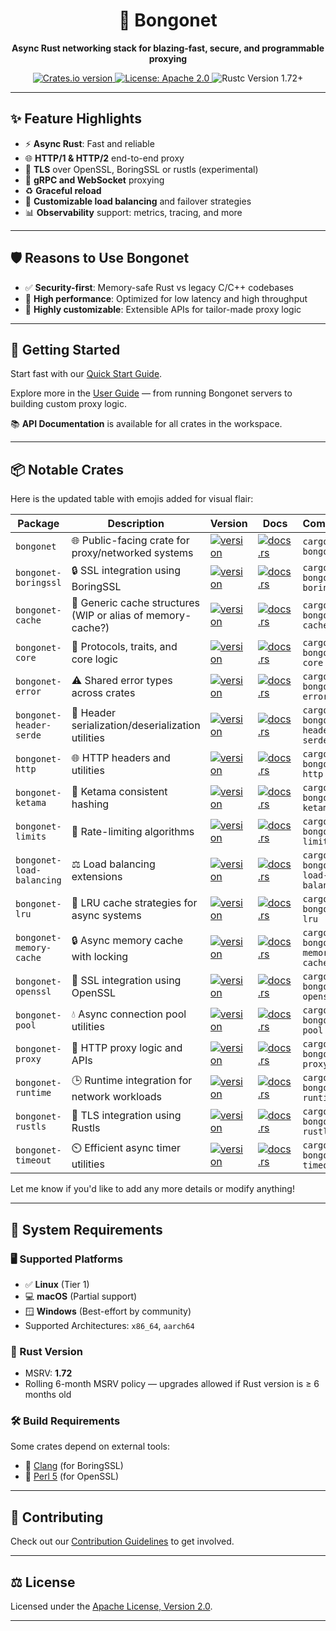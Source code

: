 <h1 align="center">🚀 Bongonet</h1>

<p align="center">
  <strong>Async Rust networking stack for blazing-fast, secure, and programmable proxying</strong>
</p>

<p align="center">
  <a href="https://crates.io/crates/bongonet">
    <img src="https://img.shields.io/crates/v/bongonet.svg" alt="Crates.io version" />
  </a>
  <a href="https://github.com/your-org/bongonet/blob/main/LICENSE">
    <img src="https://img.shields.io/badge/license-Apache%202.0-blue.svg" alt="License: Apache 2.0" />
  </a>
  <img src="https://img.shields.io/badge/rustc-1.72+-orange.svg" alt="Rustc Version 1.72+" />
</p>

---

## ✨ Feature Highlights

- ⚡ **Async Rust**: Fast and reliable
- 🌐 **HTTP/1 & HTTP/2** end-to-end proxy
- 🔐 **TLS** over OpenSSL, BoringSSL or rustls (experimental)
- 🔄 **gRPC and WebSocket** proxying
- ♻️ **Graceful reload**
- 🎯 **Customizable load balancing** and failover strategies
- 📊 **Observability** support: metrics, tracing, and more

---

## 🛡️ Reasons to Use Bongonet

- ✅ **Security-first**: Memory-safe Rust vs legacy C/C++ codebases
- 🚀 **High performance**: Optimized for low latency and high throughput
- 🔧 **Highly customizable**: Extensible APIs for tailor-made proxy logic

---

## 🚀 Getting Started

Start fast with our [Quick Start Guide](./docs/quick_start.md).

Explore more in the [User Guide](./docs/user_guide/index.md) — from running Bongonet servers to building custom proxy logic.

📚 **API Documentation** is available for all crates in the workspace.

---

## 📦 Notable Crates

Here is the updated table with emojis added for visual flair:

| Package                   | Description                                              | Version                                                                                                                          | Docs                                                                                                             | Command                                                                      |
| ------------------------- | -------------------------------------------------------- | -------------------------------------------------------------------------------------------------------------------------------- | ---------------------------------------------------------------------------------------------------------------- | ---------------------------------------------------------------------------- |
| `bongonet`                | 🌐 Public-facing crate for proxy/networked systems          | [![version](https://img.shields.io/crates/v/bongonet.svg)](https://crates.io/crates/bongonet)                                    | [![docs.rs](https://docs.rs/bongonet/badge.svg)](https://docs.rs/bongonet)                                        | `cargo add bongonet`                                                           |
| `bongonet-boringssl`      | 🔒 SSL integration using BoringSSL                          | [![version](https://img.shields.io/crates/v/bongonet-boringssl.svg)](https://crates.io/crates/bongonet-boringssl)                | [![docs.rs](https://docs.rs/bongonet-boringssl/badge.svg)](https://docs.rs/bongonet-boringssl)                    | `cargo add bongonet-boringssl`                                                 |
| `bongonet-cache`          | 🧠 Generic cache structures (WIP or alias of memory-cache?) | [![version](https://img.shields.io/crates/v/bongonet-cache.svg)](https://crates.io/crates/bongonet-cache)                      | [![docs.rs](https://docs.rs/bongonet-cache/badge.svg)](https://docs.rs/bongonet-cache)                          | `cargo add bongonet-cache`                                                     |
| `bongonet-core`           | 🔧 Protocols, traits, and core logic                        | [![version](https://img.shields.io/crates/v/bongonet-core.svg)](https://crates.io/crates/bongonet-core)                        | [![docs.rs](https://docs.rs/bongonet-core/badge.svg)](https://docs.rs/bongonet-core)                            | `cargo add bongonet-core`                                                      |
| `bongonet-error`          | ⚠️ Shared error types across crates                         | [![version](https://img.shields.io/crates/v/bongonet-error.svg)](https://crates.io/crates/bongonet-error)                      | [![docs.rs](https://docs.rs/bongonet-error/badge.svg)](https://docs.rs/bongonet-error)                          | `cargo add bongonet-error`                                                     |
| `bongonet-header-serde`   | 🧳 Header serialization/deserialization utilities           | [![version](https://img.shields.io/crates/v/bongonet-header-serde.svg)](https://crates.io/crates/bongonet-header-serde)        | [![docs.rs](https://docs.rs/bongonet-header-serde/badge.svg)](https://docs.rs/bongonet-header-serde)            | `cargo add bongonet-header-serde`                                              |
| `bongonet-http`           | 🌐 HTTP headers and utilities                               | [![version](https://img.shields.io/crates/v/bongonet-http.svg)](https://crates.io/crates/bongonet-http)                        | [![docs.rs](https://docs.rs/bongonet-http/badge.svg)](https://docs.rs/bongonet-http)                            | `cargo add bongonet-http`                                                      |
| `bongonet-ketama`         | 🧭 Ketama consistent hashing                                | [![version](https://img.shields.io/crates/v/bongonet-ketama.svg)](https://crates.io/crates/bongonet-ketama)                    | [![docs.rs](https://docs.rs/bongonet-ketama/badge.svg)](https://docs.rs/bongonet-ketama)                        | `cargo add bongonet-ketama`                                                   |
| `bongonet-limits`         | 🚦 Rate-limiting algorithms                                 | [![version](https://img.shields.io/crates/v/bongonet-limits.svg)](https://crates.io/crates/bongonet-limits)                    | [![docs.rs](https://docs.rs/bongonet-limits/badge.svg)](https://docs.rs/bongonet-limits)                        | `cargo add bongonet-limits`                                                   |
| `bongonet-load-balancing` | ⚖️ Load balancing extensions                                | [![version](https://img.shields.io/crates/v/bongonet-load-balancing.svg)](https://crates.io/crates/bongonet-load-balancing)    | [![docs.rs](https://docs.rs/bongonet-load-balancing/badge.svg)](https://docs.rs/bongonet-load-balancing)        | `cargo add bongonet-load-balancing`                                           |
| `bongonet-lru`            | 🧮 LRU cache strategies for async systems                   | [![version](https://img.shields.io/crates/v/bongonet-lru.svg)](https://crates.io/crates/bongonet-lru)                          | [![docs.rs](https://docs.rs/bongonet-lru/badge.svg)](https://docs.rs/bongonet-lru)                              | `cargo add bongonet-lru`                                                      |
| `bongonet-memory-cache`   | 🔒 Async memory cache with locking                          | [![version](https://img.shields.io/crates/v/bongonet-memory-cache.svg)](https://crates.io/crates/bongonet-memory-cache)        | [![docs.rs](https://docs.rs/bongonet-memory-cache/badge.svg)](https://docs.rs/bongonet-memory-cache)            | `cargo add bongonet-memory-cache`                                              |
| `bongonet-openssl`        | 🔐 SSL integration using OpenSSL                            | [![version](https://img.shields.io/crates/v/bongonet-openssl.svg)](https://crates.io/crates/bongonet-openssl)                  | [![docs.rs](https://docs.rs/bongonet-openssl/badge.svg)](https://docs.rs/bongonet-openssl)                      | `cargo add bongonet-openssl`                                                  |
| `bongonet-pool`           | 💧 Async connection pool utilities                          | [![version](https://img.shields.io/crates/v/bongonet-pool.svg)](https://crates.io/crates/bongonet-pool)                        | [![docs.rs](https://docs.rs/bongonet-pool/badge.svg)](https://docs.rs/bongonet-pool)                            | `cargo add bongonet-pool`                                                     |
| `bongonet-proxy`          | 🔁 HTTP proxy logic and APIs                                | [![version](https://img.shields.io/crates/v/bongonet-proxy.svg)](https://crates.io/crates/bongonet-proxy)                      | [![docs.rs](https://docs.rs/bongonet-proxy/badge.svg)](https://docs.rs/bongonet-proxy)                          | `cargo add bongonet-proxy`                                                    |
| `bongonet-runtime`        | 🕒 Runtime integration for network workloads                | [![version](https://img.shields.io/crates/v/bongonet-runtime.svg)](https://crates.io/crates/bongonet-runtime)                  | [![docs.rs](https://docs.rs/bongonet-runtime/badge.svg)](https://docs.rs/bongonet-runtime)                      | `cargo add bongonet-runtime`                                                  |
| `bongonet-rustls`         | 🔐 TLS integration using Rustls                             | [![version](https://img.shields.io/crates/v/bongonet-rustls.svg)](https://crates.io/crates/bongonet-rustls)                    | [![docs.rs](https://docs.rs/bongonet-rustls/badge.svg)](https://docs.rs/bongonet-rustls)                        | `cargo add bongonet-rustls`                                                   |
| `bongonet-timeout`        | ⏲️ Efficient async timer utilities                          | [![version](https://img.shields.io/crates/v/bongonet-timeout.svg)](https://crates.io/crates/bongonet-timeout)                  | [![docs.rs](https://docs.rs/bongonet-timeout/badge.svg)](https://docs.rs/bongonet-timeout)                      | `cargo add bongonet-timeout`                                                  |


Let me know if you'd like to add any more details or modify anything!

---

## 🧰 System Requirements

### 🖥️ Supported Platforms

- ✅ **Linux** (Tier 1)
- 💻 **macOS** (Partial support)
- 🪟 **Windows** (Best-effort by community)
- Supported Architectures: `x86_64`, `aarch64`

### 🦀 Rust Version

- MSRV: **1.72**
- Rolling 6-month MSRV policy — upgrades allowed if Rust version is ≥ 6 months old

### 🛠️ Build Requirements

Some crates depend on external tools:

- 🔧 [Clang](https://clang.llvm.org/) (for BoringSSL)
- 🐪 [Perl 5](https://www.perl.org/) (for OpenSSL)

---

## 🤝 Contributing

Check out our [Contribution Guidelines](./.github/CONTRIBUTING.md) to get involved.

---

## ⚖️ License

Licensed under the [Apache License, Version 2.0](./LICENSE).

---

